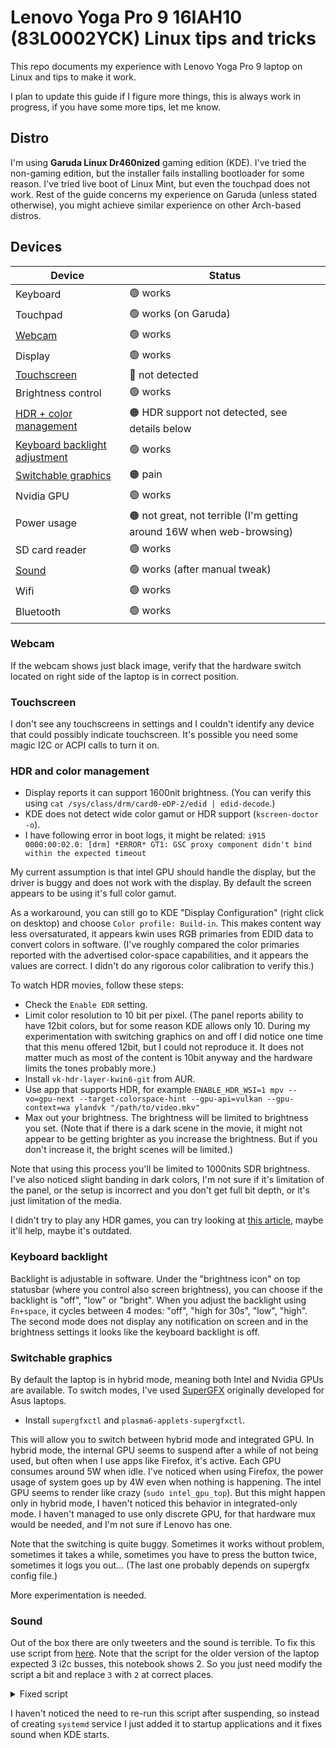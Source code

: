 # Lenovo Yoga Pro 9 16IAH10 (83L0002YCK) Linux tips and tricks

This repo documents my experience with Lenovo Yoga Pro 9 laptop on Linux and tips to make it work.

I plan to update this guide if I figure more things, this is always work in progress, if you have some more tips, let me know.

## Distro

I'm using **Garuda Linux Dr460nized** gaming edition (KDE). I've tried the non-gaming edition, but the installer fails installing bootloader for some reason. I've tried live boot of Linux Mint, but even the touchpad does not work. Rest of the guide concerns my experience on Garuda (unless stated otherwise), you might achieve similar experience on other Arch-based distros.

## Devices

| Device | Status |
| --- | --- |
| Keyboard | 🟢 works |
| Touchpad | 🟢 works (on Garuda) |
| [Webcam](#webcam) | 🟢 works |
| Display | 🟢 works |
| [Touchscreen](#touchscreen) | 🔴 not detected |
| Brightness control | 🟢 works |
| [HDR + color management](#hdr-and-color-management) | 🟠 HDR support not detected, see details below |
| [Keyboard backlight adjustment](#keyboard-backlight) | 🟢 works |
| [Switchable graphics](#switchable-graphics) | 🟠 pain |
| Nvidia GPU | 🟢 works |
| Power usage | 🟠 not great, not terrible (I'm getting around 16W when web-browsing) |
| SD card reader | 🟢 works |
| [Sound](#sound) | 🟢 works (after manual tweak) |
| Wifi | 🟢 works |
| Bluetooth | 🟢 works |

### Webcam

If the webcam shows just black image, verify that the hardware switch located on right side of the laptop is in correct position.

### Touchscreen

I don't see any touchscreens in settings and I couldn't identify any device that could possibly indicate touchscreen. It's possible you need some magic I2C or ACPI calls to turn it on.

### HDR and color management

* Display reports it can support 1600nit brightness. (You can verify this using `cat /sys/class/drm/card0-eDP-2/edid | edid-decode`.)
* KDE does not detect wide color gamut or HDR support (`kscreen-doctor -o`).
* I have following error in boot logs, it might be related: `i915 0000:00:02.0: [drm] *ERROR* GT1: GSC proxy component didn't bind within the expected timeout`

My current assumption is that intel GPU should handle the display, but the driver is buggy and does not work with the display. By default the screen appears to be using it's full color gamut.

As a workaround, you can still go to KDE "Display Configuration" (right click on desktop) and choose `Color profile: Build-in`. This makes content way less oversaturated, it appears kwin uses RGB primaries from EDID data to convert colors in software. (I've roughly compared the color primaries reported with the advertised color-space capabilities, and it appears the values are correct. I didn't do any rigorous color calibration to verify this.)

To watch HDR movies, follow these steps:

* Check the `Enable EDR` setting.
* Limit color resolution to 10 bit per pixel. (The panel reports ability to have 12bit colors, but for some reason KDE allows only 10. During my experimentation with switching graphics on and off I did notice one time that this menu offered 12bit, but I could not reproduce it. It does not matter much as most of the content is 10bit anyway and the hardware limits the tones probably more.)
* Install `vk-hdr-layer-kwin6-git` from AUR.
* Use app that supports HDR, for example `ENABLE_HDR_WSI=1 mpv --vo=gpu-next --target-colorspace-hint --gpu-api=vulkan --gpu-context=wa
ylandvk "/path/to/video.mkv"`
* Max out your brightness. The brightness will be limited to brightness you set. (Note that if there is a dark scene in the movie, it might not appear to be getting brighter as you increase the brightness. But if you don't increase it, the bright scenes will be limited.)

Note that using this process you'll be limited to 1000nits SDR brightness. I've also noticed slight banding in dark colors, I'm not sure if it's limitation of the panel, or the setup is incorrect and you don't get full bit depth, or it's just limitation of the media.

I didn't try to play any HDR games, you can try looking at [this article](https://web.archive.org/web/20240703130440/https://planet.kde.org/xavers-blog-2023-12-18-an-update-on-hdr-and-color-management-in-kwin/), maybe it'll help, maybe it's outdated.

### Keyboard backlight

Backlight is adjustable in software. Under the "brightness icon" on top statusbar (where you control also screen brightness), you can choose if the backlight is "off", "low" or "bright". When you adjust the backlight using `Fn+space`, it cycles between 4 modes: "off", "high for 30s", "low", "high". The second mode does not display any notification on screen and in the brightness settings it looks like the keyboard backlight is off.

### Switchable graphics

By default the laptop is in hybrid mode, meaning both Intel and Nvidia GPUs are available. To switch modes, I've used [SuperGFX](https://wiki.archlinux.org/title/Supergfxctl) originally developed for Asus laptops.

* Install `supergfxctl` and `plasma6-applets-supergfxctl`.

This will allow you to switch between hybrid mode and integrated GPU. In hybrid mode, the internal GPU seems to suspend after a while of not being used, but often when I use apps like Firefox, it's active. Each GPU consumes around 5W when idle. I've noticed when using Firefox, the power usage of system goes up by 4W even when nothing is happening. The intel GPU seems to render like crazy (`sudo intel_gpu_top`). But this might happen only in hybrid mode, I haven't noticed this behavior in integrated-only mode. I haven't managed to use only discrete GPU, for that hardware mux would be needed, and I'm not sure if Lenovo has one.

Note that the switching is quite buggy. Sometimes it works without problem, sometimes it takes a while, sometimes you have to press the button twice, sometimes it logs you out... (The last one probably depends on supergfx config file.)

More experimentation is needed.

### Sound

Out of the box there are only tweeters and the sound is terrible. To fix this use script from [here](https://github.com/maximmaxim345/yoga_pro_9i_gen9_linux?tab=readme-ov-file#speakers). Note that the script for the older version of the laptop expected 3 i2c busses, this notebook shows 2. So you just need modify the script a bit and replace `3` with `2` at correct places.

<details>

<summary>Fixed script</summary>

```bash
#!/bin/bash

export TERM=linux
# Some distros don't have i2c-dev module loaded by default, so we load it manually

modprobe i2c-dev
# Function to find the correct I2C bus (third DesignWare adapter)
find_i2c_bus() {
    local adapter_description="Synopsys DesignWare I2C adapter"
    local dw_count=$(i2cdetect -l | grep -c "$adapter_description")
    if [ "$dw_count" -lt 2 ]; then
        echo "Error: Less than 2 DesignWare I2C adapters found." >&2
        return 1
    fi
    local bus_number=$(i2cdetect -l | grep "$adapter_description" | awk '{print $1}' | sed 's/i2c-//' | sed -n '2p')
    echo "$bus_number"
}
i2c_bus=$(find_i2c_bus)
if [ -z "$i2c_bus" ]; then
    echo "Error: Could not find the third DesignWare I2C bus for the audio IC." >&2
    exit 1
fi
echo "Using I2C bus: $i2c_bus"

laptop_model=$(</sys/class/dmi/id/product_name)
echo "Laptop model: $laptop_model"
if [[ "$laptop_model" == "83BY" ]]; then
    # For the 16IRP8 (see issue #17)
    i2c_addr=(0x39 0x38 0x3d 0x3b)
else
    i2c_addr=(0x3f 0x38)
fi

count=0
for value in "${i2c_addr[@]}"; do
    val=$((count % 2))
    i2cset -f -y "$i2c_bus" "$value" 0x00 0x00
    i2cset -f -y "$i2c_bus" "$value" 0x7f 0x00
    i2cset -f -y "$i2c_bus" "$value" 0x01 0x01
    i2cset -f -y "$i2c_bus" "$value" 0x0e 0xc4
    i2cset -f -y "$i2c_bus" "$value" 0x0f 0x40
    i2cset -f -y "$i2c_bus" "$value" 0x5c 0xd9
    i2cset -f -y "$i2c_bus" "$value" 0x60 0x10
    if [ $val -eq 0 ]; then
        i2cset -f -y "$i2c_bus" "$value" 0x0a 0x1e
    else
        i2cset -f -y "$i2c_bus" "$value" 0x0a 0x2e
    fi
    i2cset -f -y "$i2c_bus" "$value" 0x0d 0x01
    i2cset -f -y "$i2c_bus" "$value" 0x16 0x40
    i2cset -f -y "$i2c_bus" "$value" 0x00 0x01
    i2cset -f -y "$i2c_bus" "$value" 0x17 0xc8
    i2cset -f -y "$i2c_bus" "$value" 0x00 0x04
    i2cset -f -y "$i2c_bus" "$value" 0x30 0x00
    i2cset -f -y "$i2c_bus" "$value" 0x31 0x00
    i2cset -f -y "$i2c_bus" "$value" 0x32 0x00
    i2cset -f -y "$i2c_bus" "$value" 0x33 0x01

    i2cset -f -y "$i2c_bus" "$value" 0x00 0x08
    i2cset -f -y "$i2c_bus" "$value" 0x18 0x00
    i2cset -f -y "$i2c_bus" "$value" 0x19 0x00
    i2cset -f -y "$i2c_bus" "$value" 0x1a 0x00
    i2cset -f -y "$i2c_bus" "$value" 0x1b 0x00
    i2cset -f -y "$i2c_bus" "$value" 0x28 0x40
    i2cset -f -y "$i2c_bus" "$value" 0x29 0x00
    i2cset -f -y "$i2c_bus" "$value" 0x2a 0x00
    i2cset -f -y "$i2c_bus" "$value" 0x2b 0x00

    i2cset -f -y "$i2c_bus" "$value" 0x00 0x0a
    i2cset -f -y "$i2c_bus" "$value" 0x48 0x00
    i2cset -f -y "$i2c_bus" "$value" 0x49 0x00
    i2cset -f -y "$i2c_bus" "$value" 0x4a 0x00
    i2cset -f -y "$i2c_bus" "$value" 0x4b 0x00
    i2cset -f -y "$i2c_bus" "$value" 0x58 0x40
    i2cset -f -y "$i2c_bus" "$value" 0x59 0x00
    i2cset -f -y "$i2c_bus" "$value" 0x5a 0x00
    i2cset -f -y "$i2c_bus" "$value" 0x5b 0x00

    i2cset -f -y "$i2c_bus" "$value" 0x00 0x00
    i2cset -f -y "$i2c_bus" "$value" 0x02 0x00
    count=$((count + 1))
done

```

</details>

I haven't noticed the need to re-run this script after suspending, so instead of creating `systemd` service I just added it to startup applications and it fixes sound when KDE starts.
